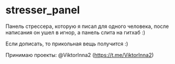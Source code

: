 # stresser_panel
Панель стрессера, которую я писал для одного человека, после написания он ушел в игнор, а панель слита на гитхаб :)


Если дописать, то прикольная вещь получится :) 

Принимаю проекты: @ViktorInna2 (https://t.me/ViktorInna2)
